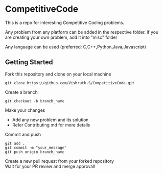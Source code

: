 # CompetitiveCode
This is a repo for interesting Competitive Coding problems.

Any problem from any platform can be added in the respective folder. If you are creating your own problem, add it into "misc" folder

Any language can be used (preferred: C,C++,Python,Java,Javascript)

## Getting Started

Fork this repository and clone on your local machine
```
git clone https://github.com/Vishruth-S/CompetitiveCode.git
```

Create a branch  
```
git checkout -b branch_name
```

Make your changes
* Add any new problem and its solution
* Refer Contributing.md for more details

Commit and push
```
git add .
git commit -m "your_message"
git push origin branch_name
```

Create a new pull request from your forked repository  
Wait for your PR review and merge approval!
